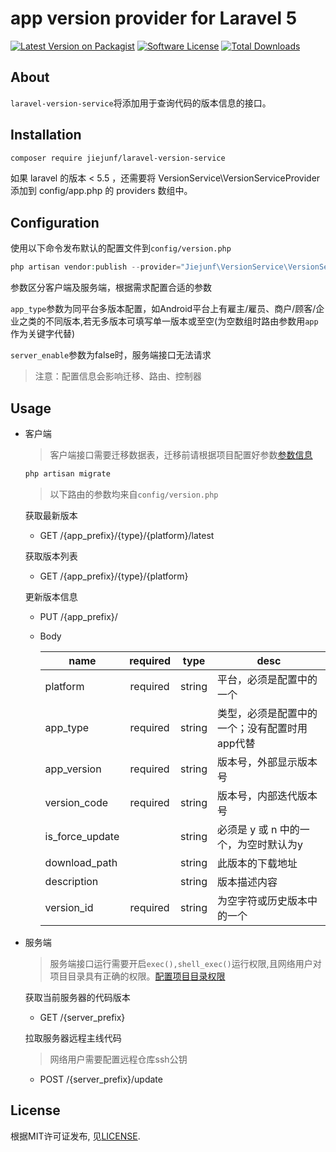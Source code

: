 # app version provider for Laravel 5

[![Latest Version on Packagist][ico-version]][link-packagist]
[![Software License][ico-license]](LICENSE)
[![Total Downloads][ico-downloads]][link-downloads]

## About

`laravel-version-service`将添加用于查询代码的版本信息的接口。

## Installation

```bash
composer require jiejunf/laravel-version-service
```
如果 laravel 的版本 < 5.5 ，还需要将 VersionService\VersionServiceProvider 添加到 config/app.php 的 providers 数组中。

## Configuration

使用以下命令发布默认的配置文件到`config/version.php`

```php
php artisan vendor:publish --provider="Jiejunf\VersionService\VersionServiceProvider"
```
参数区分客户端及服务端，根据需求配置合适的参数

`app_type`参数为同平台多版本配置，如Android平台上有雇主/雇员、商户/顾客/企业之类的不同版本,若无多版本可填写单一版本或至空(为空数组时路由参数用`app`作为关键字代替)

`server_enable`参数为false时，服务端接口无法请求

> 注意：配置信息会影响迁移、路由、控制器

## Usage

- 客户端

    > 客户端接口需要迁移数据表，迁移前请根据项目配置好参数[参数信息](#configuration) 

    ```php
    php artisan migrate
    ```
    > 以下路由的参数均来自`config/version.php`
    
    获取最新版本
    
    - GET /{app_prefix}/{type}/{platform}/latest
    
    获取版本列表
    
    - GET /{app_prefix}/{type}/{platform}
    
    更新版本信息
    
    - PUT /{app_prefix}/
    - Body

         | name              | required | type   | desc 
         |-------------------|:--------:|:------:|--------------------------
         | platform          | required | string | 平台，必须是配置中的一个
         | app\_type         | required | string | 类型，必须是配置中的一个；没有配置时用app代替
         | app\_version      | required | string | 版本号，外部显示版本号
         | version\_code     | required | string | 版本号，内部迭代版本号
         | is\_force\_update |          | string | 必须是 y 或 n 中的一个，为空时默认为y
         | download\_path    |          | string | 此版本的下载地址
         | description       |          | string | 版本描述内容
         | version\_id       | required | string | 为空字符或历史版本中的一个

- 服务端
    
    > 服务端接口运行需要开启`exec(),shell_exec()`运行权限,且网络用户对项目目录具有正确的权限。[配置项目目录权限][link-permission]
    
    获取当前服务器的代码版本
    
    - GET /{server_prefix}
    
    拉取服务器远程主线代码

    > 网络用户需要配置远程仓库ssh公钥

    - POST /{server_prefix}/update
    
## License

根据MIT许可证发布, 见[LICENSE](LICENSE).
         
[ico-license]:https://img.shields.io/badge/license-MIT-green.svg
[ico-version]:https://img.shields.io/badge/version-v0.3-blue.svg
[ico-downloads]:https://img.shields.io/badge/downloads-<1M-green.svg

[link-downloads]:https://packagist.org/packages/jiejunf/laravel-version-service
[link-packagist]:https://packagist.org/packages/jiejunf/laravel-version-service
[link-permission]:https://vijayasankarn.wordpress.com/2017/02/04/securely-setting-file-permissions-for-laravel-framework/